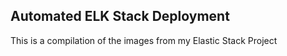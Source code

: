 ## Automated ELK Stack Deployment

This is a compilation of the images from my Elastic Stack Project
